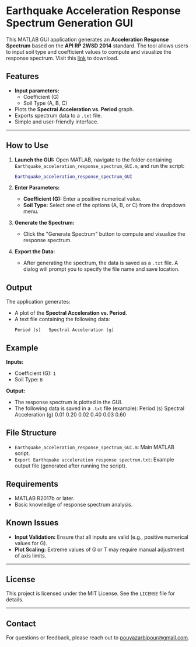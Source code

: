 # Earthquake Acceleration Response Spectrum Generation GUI

This MATLAB GUI application generates an **Acceleration Response Spectrum** based on the **API RP 2WSD 2014** standard. The tool allows users to input soil type and coefficient values to compute and visualize the response spectrum. Visit this [link](https://drive.google.com/file/d/10ryFn7tB8vTP-ykpTG7pg3yg-AZlLyno/view?usp=sharing) to download.

## Features

- **Input parameters:**
    - Coefficient (G)
    - Soil Type (A, B, C)
- Plots the **Spectral Acceleration vs. Period** graph.
- Exports spectrum data to a `.txt` file.
- Simple and user-friendly interface.

---

## How to Use

1. **Launch the GUI:**
    Open MATLAB, navigate to the folder containing `Earthquake_acceleration_response_spectrum_GUI.m`, and run the script:
   
    ```matlab
    Earthquake_acceleration_response_spectrum_GUI
    ```
2.  **Enter Parameters:**
    - **Coefficient (G):** Enter a positive numerical value.
    - **Soil Type:** Select one of the options (A, B, or C) from the dropdown menu.
3.  **Generate the Spectrum:**
    - Click the "Generate Spectrum" button to compute and visualize the response spectrum.
4.  **Export the Data:**
    - After generating the spectrum, the data is saved as a `.txt` file. A dialog will prompt you to specify the file name and save location.

## Output

The application generates:

- A plot of the **Spectral Acceleration vs. Period**.
- A text file containing the following data:
    ```
    Period (s)   Spectral Acceleration (g)
    ```

## Example

**Inputs:**

- Coefficient (G): `1`
- Soil Type: `B`

**Output:**

- The response spectrum is plotted in the GUI.
-  The following data is saved in a `.txt` file (example):
Period (s) Spectral Acceleration (g)
0.01 0.20
0.02 0.40
0.03 0.60

## File Structure

- `Earthquake_acceleration_response_spectrum_GUI.m`: Main MATLAB script.
- `Export Earthquake acceleration response spectrum.txt`: Example output file (generated after running the script).

## Requirements

- MATLAB R2017b or later.
- Basic knowledge of response spectrum analysis.

## Known Issues

- **Input Validation:** Ensure that all inputs are valid (e.g., positive numerical values for G).
- **Plot Scaling:** Extreme values of G or T may require manual adjustment of axis limits.

---

## License  
This project is licensed under the MIT License. See the `LICENSE` file for details.  

---

## Contact  
For questions or feedback, please reach out to pouyazarbipour@gmail.com.
